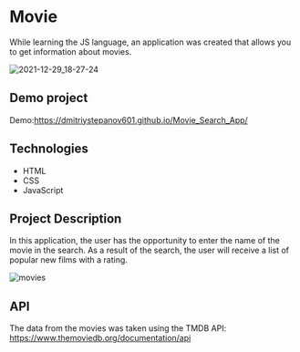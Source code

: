 # Movie

While learning the JS language, an application was created that allows you to get information about movies.

![2021-12-29_18-27-24](https://user-images.githubusercontent.com/61186198/147678272-e1b88038-a0b1-4d63-b288-7e0e57b773b7.png)


## Demo project

Demo:https://dmitriystepanov601.github.io/Movie_Search_App/

## Technologies

- HTML
- CSS
- JavaScript 

## Project Description

In this application, the user has the opportunity to enter the name of the movie in the search. As a result of the search, the user will receive a list of popular new films with a rating.

![movies](https://user-images.githubusercontent.com/61186198/147678327-286e9936-914b-4a88-8c93-db5572eb8bb6.gif)


## API

The data from the movies was taken using the TMDB API: https://www.themoviedb.org/documentation/api
